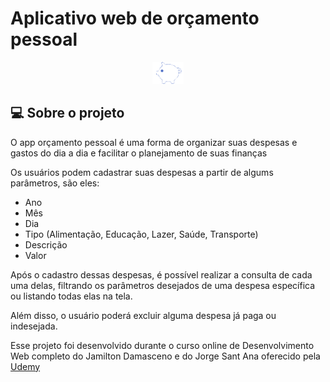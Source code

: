 # Aplicativo web de orçamento pessoal 
 
<p align="center"> 
<img src="https://github.com/renanmdreis45/App-orcamento-pessoal/blob/master/logo.png" alt="App orçamento pessoal">
</p>

<h2>
<a id="user-content--sobre-o-projeto" class="anchor" aria-hidden="true" href="#sobre-o-projeto"> </a>
<g-emoji class="g-emoji" alias="computer" fallback-src="https://github.githubassets.com/images/icons/emoji/unicode/1f4bb.png">💻</g-emoji>
 Sobre o projeto
</h2>

<p>
O app orçamento pessoal é uma forma de organizar suas despesas e gastos do dia a dia e facilitar o planejamento de suas finanças
</p>

<p>
Os usuários podem cadastrar suas despesas a partir de algums parâmetros, são eles:
<ul>
  <li> Ano </li>
  <li> Mês </li>
  <li> Dia </li>
  <li> Tipo (Alimentação, Educação, Lazer, Saúde, Transporte) </li>
  <li> Descrição </li>
  <li> Valor </li>
</ul>
Após o cadastro dessas despesas, é possível realizar a consulta de cada uma delas, filtrando os parâmetros desejados de uma despesa específica ou listando todas elas na tela.
</p>

<p>
 Além disso, o usuário poderá excluir alguma despesa já paga ou indesejada.
</p>

<p>
 Esse projeto foi desenvolvido durante o curso online de Desenvolvimento Web completo do Jamilton Damasceno e do Jorge Sant Ana oferecido pela <a href="https://www.udemy.com/course/web-completo/"> Udemy</a>
</p>
